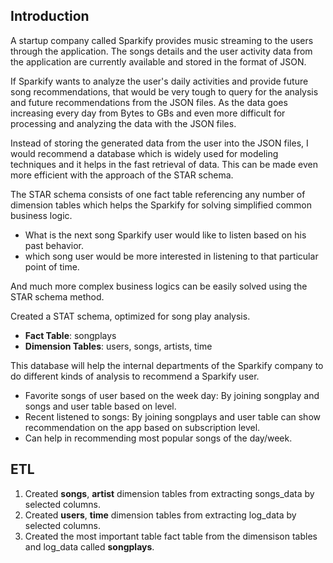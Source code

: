 ## Introduction

A startup company called Sparkify provides music streaming to the users through the application. The songs details and the user activity data from the application are currently available and stored in the format of JSON.

If Sparkify wants to analyze the user's daily activities and provide future song recommendations, that would be very tough to query for the analysis and future recommendations from the JSON files. As the data goes increasing every day from Bytes to GBs and even more difficult for processing and analyzing the data with the JSON files.

Instead of storing the generated data from the user into the JSON files, I would recommend a database which is widely used for modeling techniques and it helps in the fast retrieval of data. This can be made even more efficient with the approach of the STAR schema.

The STAR schema consists of one fact table referencing any number of dimension tables which helps the Sparkify for solving simplified common business logic.
* What is the next song Sparkify user would like to listen based on his past behavior.
* which song user would be more interested in listening to that particular point of time. 

And much more complex business logics can be easily solved using the STAR schema method.


Created a STAT schema, optimized for song play analysis.
* **Fact Table**: songplays 
* **Dimension Tables**: users, songs, artists, time 

This database will help the internal departments of the Sparkify company to do different kinds of analysis to recommend a Sparkify user. 

* Favorite songs of user based on the week day: By joining songplay and songs and user table based on level. 
* Recent listened to songs: By joining songplays and user table can show recommendation on the app based on subscription level. 
* Can help in recommending most popular songs of the day/week.

## ETL
1. Created **songs**, **artist** dimension tables from extracting songs_data by selected columns.
2. Created **users**, **time** dimension tables from extracting log_data by selected columns.
3. Created the most important table fact table from the dimensison tables and log_data called **songplays**. 
